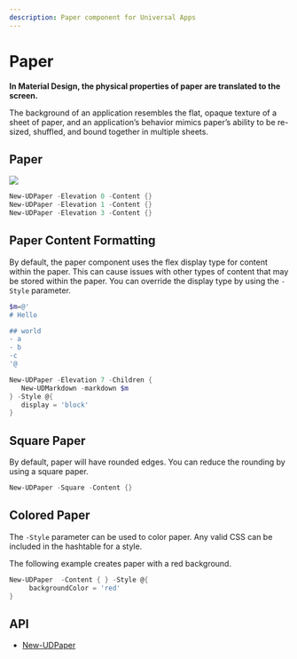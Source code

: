 ```yaml
---
description: Paper component for Universal Apps
---
```


# Paper

**In Material Design, the physical properties of paper are translated to the screen.**

The background of an application resembles the flat, opaque texture of a sheet of paper, and an application’s behavior mimics paper’s ability to be re-sized, shuffled, and bound together in multiple sheets.

## Paper

![](<../../../.gitbook/assets/image (327).png>)

```powershell
New-UDPaper -Elevation 0 -Content {} 
New-UDPaper -Elevation 1 -Content {} 
New-UDPaper -Elevation 3 -Content {}
```

## Paper Content Formatting&#x20;

By default, the paper component uses the flex display type for content within the paper. This can cause issues with other types of content that may be stored within the paper. You can override the display type by using the `-Style` parameter.&#x20;

```powershell
$m=@'
# Hello

## world
- a
- b
-c
'@

New-UDPaper -Elevation 7 -Children {
   New-UDMarkdown -markdown $m
} -Style @{
   display = 'block'
}
```

## Square Paper

By default, paper will have rounded edges. You can reduce the rounding by using a square paper.

```powershell
New-UDPaper -Square -Content {}
```

## Colored Paper

The `-Style` parameter can be used to color paper. Any valid CSS can be included in the hashtable for a style.

The following example creates paper with a red background.

```powershell
New-UDPaper  -Content { } -Style @{ 
     backgroundColor = 'red'
}
```

## API

* [New-UDPaper](../../../cmdlets/New-UDPaper.txt)
